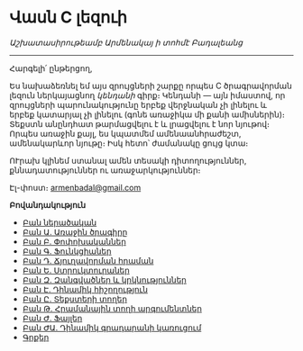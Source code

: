 # Վասն C լեզուի

_Աշխատասիրութեամբ Արմենակայ ի տոհմէ Բադալեանց_

----

Հարգելի՛ ընթերցող,

Ես նախաձեռնել եմ այս զրույցների շարքը որպես C ծրագրավորման լեզուն ներկայացնող *կենդանի* գիրք։ Կենդանի ― այն իմաստով, որ զրույցների պարունակությունը երբեք վերջնական չի լինելու և երբեք կատարյալ չի լինելու (գոնե առաջիկա մի քանի ամիսներին)։ Տեքստն անընդհատ թարմացվելու է և լրացվելու է նոր նյութով։ Որպես առաջին քայլ, ես կպատմեմ ամենաանհրաժեշտ, ամենակարևոր նյութը։ Իսկ հետո՝ ժամանակը ցույց կտա։

ՈՒրախ կլինեմ ստանալ ամեն տեսակի դիտողություններ, քննադատություններ ու առաջարկություններ։

Էլ-փոստ։ armenbadal@gmail.com


__Բովանդակություն__

* [Բան ներածական](book/chapter00.md)
* [Բան Ա․ Առաջին ծրագիրը](book/chapter01.md)
* [Բան Բ․ Փոփոխականներ](book/chapter02.md)
* [Բան Գ․ Ֆունկցիաներ](book/chapter03.md)
* [Բան Դ․ Ճյուղավորման հրաման](book/chapter04.md)
* [Բան Ե․ Ստրուկտուրաներ](book/chapter05.md)
* [Բան Զ․ Զանգվածներ և կրկնություններ](book/chapter06.md)
* [Բան Է․ Դինամիկ հիշողություն](book/chapter07.md)
* [Բան Ը․ Տեքստերի տողեր](book/chapter08.md)
* [Բան Թ․ Հրամանային տողի արգումենտներ](book/chapter09.md)
* [Բան Ժ․ Ֆայլեր](book/chapter10.md)
* [Բան ԺԱ․ Դինամիկ գրադարանի կառուցում](book/chapter11.md)
* [Գրքեր](book/chapter99.md)

